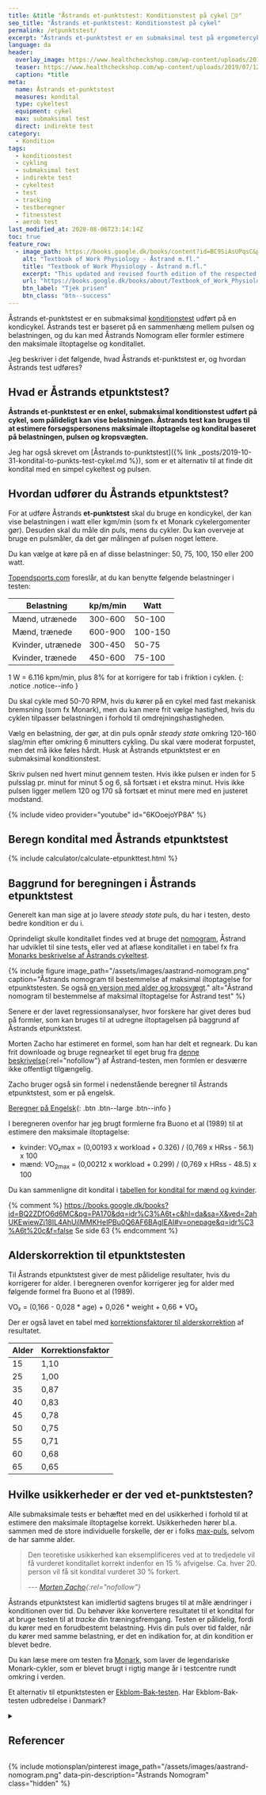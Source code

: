```yaml
---
title: &title "Åstrands et-punktstest: Konditionstest på cykel 🚴‍♀️"
seo_title: "Åstrands et-punktstest: Konditionstest på cykel"
permalink: /etpunktstest/
excerpt: "Åstrands et-punktstest er en submaksimal test på ergometercykel, hvor du måler belastning og puls. Fortrinlig til at måle ændringer i kondition over tid."
language: da
header:
  overlay_image: https://www.healthcheckshop.com/wp-content/uploads/2019/07/12A0041.jpg
  teaser: https://www.healthcheckshop.com/wp-content/uploads/2019/07/12A0041.jpg
  caption: *title
meta:
  name: Åstrands et-punktstest
  measures: kondital
  type: cykeltest
  equipment: cykel
  max: submaksimal test
  direct: indirekte test
category:
  - Kondition
tags:
  - konditionstest
  - cykling
  - submaksimal test
  - indirekte test
  - cykeltest
  - test
  - tracking
  - testberegner
  - fitnesstest
  - aerob test
last_modified_at: 2020-08-06T23:14:14Z
toc: true
feature_row:
  - image_path: https://books.google.dk/books/content?id=BC9SiAsUPqsC&printsec=frontcover&img=1&zoom=1&edge=curl&imgtk=AFLRE70NFS4lEU6whWCqlyrgOGErL5OJe7YUn-qJQJ5_NuL_euKqiLC3Uf1qDPx-lSIhDDhVIpgexBiz5cdAiKXbtccrKfOlel8OTdj9EgWhSXwkff-qWaHaQt5WU1MvzRP65Jcjll3V
    alt: "Textbook of Work Physiology - Åstrand m.fl."
    title: "Textbook of Work Physiology - Åstrand m.fl."
    excerpt: "This updated and revised fourth edition of the respected Textbook of Work Physiology combines classical issues in exercise and work physiology with the latest scientific findings. The result is an outstanding professional reference that will be indispensable to advanced students, physiologists, clinicians, physical educators--any professional pursuing study of the body as a working machine."
    url: "https://books.google.dk/books/about/Textbook_of_Work_Physiology.html?id=BC9SiAsUPqsC&redir_esc=y"
    btn_label: "Tjek prisen"
    btn_class: "btn--success"
---
```


Åstrands et-punktstest er en submaksimal [konditionstest](/kondition/tests/) udført på en kondicykel. Åstrands test er baseret på en sammenhæng mellem pulsen og belastningen, og du kan med Åstrands Nomogram eller formler estimere den maksimale iltoptagelse og konditallet.

Jeg beskriver i det følgende, hvad Åstrands et-punktstest er, og hvordan Åstrands test udføres?

## Hvad er Åstrands etpunktstest?

**Åstrands et-punktstest er en enkel, submaksimal konditionstest udført på cykel, som pålideligt kan vise belastningen. Åstrands test kan bruges til at estimere forsøgspersonens maksimale iltoptagelse og kondital baseret på belastningen, pulsen og kropsvægten.**

Jeg har også skrevet om [Åstrands to-punktstest]({% link _posts/2019-10-31-kondital-to-punkts-test-cykel.md %}), som er et alternativ til at finde dit kondital med en simpel cykeltest og pulsen.

## Hvordan udfører du Åstrands etpunktstest?

For at udføre Åstrands **et-punktstest** skal du bruge en kondicykel, der kan vise belastningen i watt eller kgm/min (som fx et Monark cykelergomenter gør). Desuden skal du måle din puls, mens du cykler. Du kan overveje at bruge en pulsmåler, da det gør målingen af pulsen noget lettere.

Du kan vælge at køre på en af disse belastninger: 50, 75, 100, 150 eller 200 watt.

[Topendsports.com](https://www.topendsports.com/testing/tests/astrand.htm) foreslår, at du kan benytte følgende belastninger i testen:

| Belastning | kp/m/min | Watt |
|-|-|-|
| Mænd, utrænede | 300-600 | 50-100  |
| Mænd, trænede | 600-900 | 100-150 |
| Kvinder, utrænede | 300-450 | 50-75 |
| Kvinder, trænede | 450-600 | 75-100 |

1 W = 6.116 kpm/min, plus 8% for at korrigere for tab i friktion i cyklen.
{: .notice .notice--info }

Du skal cykle med 50-70 RPM, hvis du kører på en cykel med fast mekanisk bremsning (som fx Monark), men du kan mere frit vælge hastighed, hvis du cyklen tilpasser belastningen i forhold til omdrejningshastigheden.

Vælg en belastning, der gør, at din puls opnår _steady state_ omkring 120-160 slag/min efter omkring 6 minutters cykling. Du skal være moderat forpustet, men det må ikke føles hårdt. Husk at Åstrands etpunktstest er en submaksimal konditionstest.

Skriv pulsen ned hvert minut gennem testen. Hvis ikke pulsen er inden for 5 pulsslag pr. minut for minut 5 og 6, så fortsæt i et ekstra minut. Hvis ikke pulsen ligger mellem 120 og 170 så fortsæt et minut mere med en justeret modstand.

{% include video provider="youtube" id="6KOoejoYP8A" %}

## Beregn kondital med Åstrands etpunktstest

{% include calculator/calculate-etpunkttest.html %}

## Baggrund for beregningen i Åstrands etpunktstest

Generelt kan man sige at jo lavere _steady state_ puls, du har i testen, desto bedre kondition er du i.

Oprindeligt skulle konditallet findes ved at bruge det [nomogram](https://www.sst.dk/-/media/Udgivelser/2006/Publ2006/CFF/Fysisk_aktivitet_psyk/Testmanual_psyk,-d-,pdf.ashx), Åstrand har udviklet til sine tests, eller ved at aflæse konditallet i en tabel fx fra [Monarks beskrivelse af Åstrands cykeltest](https://sport-medical.monarkexercise.se/professor-astrand-submaximal-cycle-test/).

{% include figure image_path="/assets/images/aastrand-nomogram.png" caption="Åstrands nomogram til bestemmelse af maksimal iltoptagelse for etpunktstesten. Se også [en version med alder og kropsvægt](https://www.topendsports.com/testing/tests/astrand.htm)." alt="Åstrand nomogram til bestemmelse af maksimal iltoptagelse for Åstrand test" %}

Senere er der lavet regressionsanalyser, hvor forskere har givet deres bud på formler, som kan bruges til at udregne iltoptagelsen på baggrund af Åstrands etpunktstest.

Morten Zacho har estimeret en formel, som han har delt et regneark. Du kan frit downloade og bruge regnearket til eget brug fra [denne beskrivelse](https://web.archive.org/web/20150316134300/http://www.motion-online.dk/konditionstraening/testning/et-punkts_test_paa_cykel/){:rel="nofollow"} af Åstrand-testen, men formlen er desværre ikke offentligt tilgængelig.

Zacho bruger også sin formel i nedenstående beregner til Åstrands etpunktstest, som er på engelsk.

[Beregner på Engelsk](https://www.health-calc.com/fitness-tests/aastrand-test){: .btn .btn--large .btn--info }

I beregneren ovenfor har jeg brugt formlerne fra Buono et al (1989) til at estimere den maksimale iltoptagelse:

- kvinder: VO₂max = (0,00193 x workload + 0.326) / (0,769 x HRss - 56.1) x 100
- mænd: VO<sub>2max</sub> = (0,00212 x workload + 0.299) / (0,769 x HRss - 48.5) x 100

Du kan sammenligne dit kondital i [tabellen for kondital for mænd og kvinder](/kondital/).

{% comment %}
https://books.google.dk/books?id=BQ2ZDfO6d6MC&pg=PA170&dq=idr%C3%A6t+c&hl=da&sa=X&ved=2ahUKEwiewZj18IL4AhUilMMKHeIPBu0Q6AF6BAgIEAI#v=onepage&q=idr%C3%A6t%20c&f=false
Se side 63
{% endcomment %}

## Alderskorrektion til etpunktstesten

Til Åstrands etpunktstest giver de mest pålidelige resultater, hvis du korrigerer for alder. I beregneren ovenfor korrigerer jeg for alder med følgende formel fra Buono et al (1989).

VO₂ = (0,166 - 0,028 * age) + 0,026 * weight + 0,66 * VO₂

Der er også lavet en tabel med [korrektionsfaktorer til alderskorrektion](https://www.topendsports.com/testing/tests/astrand.htm) af resultatet.

| Alder	| Korrektionsfaktor |
|-|-|
| 15 | 1,10 |
| 25 | 1,00 |
| 35 | 0,87 |
| 40 | 0,83 |
| 45 | 0,78 |
| 50 | 0,75 |
| 55 | 0,71 |
| 60 | 0,68 |
| 65 | 0,65 |

## Hvilke usikkerheder er der ved et-punktstesten?

Alle submaksimale tests er behæftet med en del usikkerhed i forhold til at estimere den maksimale iltoptagelse korrekt. Usikkerheden hører bl.a. sammen med de store individuelle forskelle, der er i folks [max-puls](/test-max-puls/), selvom de har samme alder.

> Den teoretiske usikkerhed kan eksemplificeres ved at to tredjedele vil få vurderet konditallet korrekt indenfor en 15 % afvigelse. Ca. hver 20. person vil få sit kondital vurderet 30 % forkert.
>
> --- <cite>[Morten Zacho](https://web.archive.org/web/20150316134300/http://www.motion-online.dk/konditionstraening/testning/et-punkts_test_paa_cykel/){:rel="nofollow"}</cite>

Åstrands etpunktstest kan imidlertid sagtens bruges til at måle ændringer i konditionen over tid. Du behøver ikke konvertere resultatet til et kondital for at bruge testen til at _tracke_ din træningsfremgang. Testen er pålidelig, fordi du kører med en forudbestemt belastning. Hvis din puls over tid falder, når du kører med samme belastning, er det en indikation for, at din kondition er blevet bedre.

Du kan læse mere om testen fra [Monark](https://sport-medical.monarkexercise.se/professor-astrand-submaximal-cycle-test/), som laver de legendariske Monark-cykler, som er blevet brugt i rigtig mange år i testcentre rundt omkring i verden.

Et alternativ til etpunktstesten er [Ekblom-Bak-testen](https://www.gih.se/ekblombaktest). Har Ekblom-Bak-testen udbredelse i Danmark?

<details markdown="1" class="references">
  <summary><h2 id="references">Referencer</h2></summary>

- Åstrand, I. (1960) "Aerobic work capacity in men and women with special reference to age". Acta Physiologica Scandinavica, vol. 49, suppl 169.
- Astrand PO, Rodahl K. Text Book of Work Physiology: Physiological basis of exercise. New York: McGraw Hill, 1986.
- Åstrand, P.-O. & Ryhming, I. (1954) "A nomogram for calculation of aerobic capacity (physical fitness) from pulse rate during submaximal work." J Appl Physiol, 7, page 218-221.
- Buono MJ, Roby JJ, Micale FG, Sallis JF. Predicting maximal oxygen uptake in children: modification of the Astrand-Ryhming test. Pediatric Exercise Science 1989;1:278-283.
- RE Cink and TR Thomas, Validity of the Astrand-Ryhming nomogram for predicting maximal oxygen intake. British Journal of Sports Medicine, 1981, Vol 15, Issue 3 182-185.
Legge and Banister, The Astrand-Rhyming nomogram revisited J Appl Physiol.1986; 61: 1203-1209.
</details>

{% include motionsplan/pinterest image_path="/assets/images/aastrand-nomogram.png" data-pin-description="Åstrands Nomogram" class="hidden" %}
